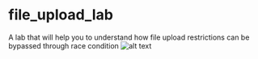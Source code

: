 # file_upload_lab
A lab that will help you to understand how file upload restrictions can be bypassed through race condition
![alt text](logo.png)


